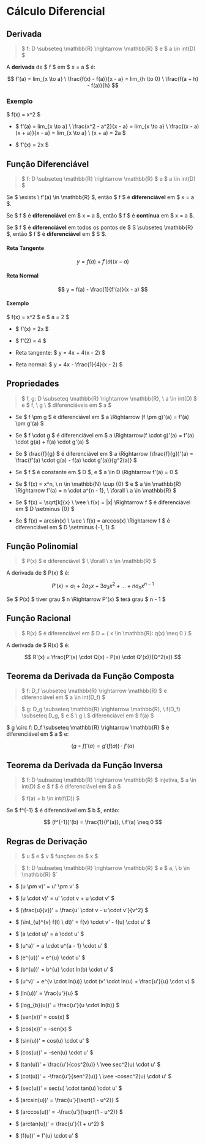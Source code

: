 # __Cálculo Diferencial__

## __Derivada__

> $ f: D \subseteq \mathbb{R} \rightarrow \mathbb{R} $ e $ a \in int(D) $

A __derivada__ de $ f $ em $ x = a $ é:

$$ f'(a) = lim_{x \to a} \ \frac{f(x) - f(a)}{x - a} = lim_{h \to 0} \ \frac{f(a + h) - f(a)}{h} $$

### __Exemplo__

$ f(x) = x^2 $

* $ f'(a) = lim_{x \to a} \ \frac{x^2 - a^2}{x - a} = lim_{x \to a} \ \frac{(x - a)(x + a)}{x - a} = lim_{x \to a} \ (x + a) = 2a $

* $ f'(x) = 2x $

## __Função Diferenciável__

> $ f: D \subseteq \mathbb{R} \rightarrow \mathbb{R} $ e $ a \in int(D) $

Se $ \exists \ f'(a) \in \mathbb{R} $, então $ f $ é __diferenciável__ em $ x = a $.

Se $ f $ é __diferenciável__ em $ x = a $, então $ f $ é __contínua__ em $ x = a $.

Se $ f $ é __diferenciável__ em todos os pontos de $ S \subseteq \mathbb{R} $, então $ f $ é __diferenciável__ em $ S $.

#### __Reta Tangente__

$$ y = f(a) + f'(a)(x - a) $$

#### __Reta Normal__

$$ y = f(a) - \frac{1}{f'(a)}(x - a) $$

#### __Exemplo__

$ f(x) = x^2 $ e $ a = 2 $

* $ f'(x) = 2x $

* $ f'(2) = 4 $

* Reta tangente: $ y = 4x + 4(x - 2) $

* Reta normal: $ y = 4x - \frac{1}{4}(x - 2) $

## __Propriedades__

> $ f, g: D \subseteq \mathbb{R} \rightarrow \mathbb{R}, \ a \in int(D) $ e $ f, \ g \ $ diferenciáveis em $ a $

* Se $ f \pm g $ é diferenciável em $ a \Rightarrow (f \pm g)'(a) = f'(a) \pm g'(a) $

* Se $ f \cdot g $ é diferenciável em $ a \Rightarrow(f \cdot g)'(a) = f'(a) \cdot g(a) + f(a) \cdot g'(a) $

* Se $ \frac{f}{g} $ é diferenciável em $ a \Rightarrow (\frac{f}{g})'(a) = \frac{f'(a) \cdot g(a) - f(a) \cdot g'(a)}{g^2(a)} $

* Se $ f $ é constante em $ D $, e $ a \in D \Rightarrow f'(a) = 0 $

* Se $ f(x) = x^n, \ n \in \mathbb{N} \cup \{0\} $ e $ a \in \mathbb{R} \Rightarrow f'(a) = n \cdot a^{n - 1}, \ \forall \ a \in \mathbb{R} $

* Se $ f(x) = \sqrt[k]{x} \ \vee \ f(x) = |x| \Rightarrow f $ é diferenciável em $ D \setminus \{0\} $

* Se $ f(x) = arcsin(x) \ \vee \ f(x) = arccos(x) \Rightarrow f $ é diferenciável em $ D \setminus \{-1, 1\} $

## __Função Polinomial__

> $ P(x) $ é diferenciável $ \ \forall \ x \in \mathbb{R} $

A derivada de $ P(x) $ é:

$$ P'(x) = a_1 + 2a_2x + 3a_3x^2 + \ldots + na_nx^{n - 1} $$

Se $ P(x) $ tiver grau $ n \Rightarrow P'(x) $ terá grau $ n - 1 $

## __Função Racional__

> $ R(x) $ é diferenciável em $ D = \{ x \in \mathbb{R}: q(x) \neq 0 \} $

A derivada de $ R(x) $ é:

$$ R'(x) = \frac{P'(x) \cdot Q(x) - P(x) \cdot Q'(x)}{Q^2(x)} $$

## __Teorema da Derivada da Função Composta__

> $ f: D_f \subseteq \mathbb{R} \rightarrow \mathbb{R} $ e diferenciável em $ a \in int(D_f) $

> $ g: D_g \subseteq \mathbb{R} \rightarrow \mathbb{R}, \ f(D_f) \subseteq D_g, $ e $ \ g \ $ diferenciável em $ f(a) $

$ g \circ f: D_f \subseteq \mathbb{R} \rightarrow \mathbb{R} $ é diferenciável em $ a $ e:

$$ (g \circ f)'(a) = g'(f(a)) \cdot f'(a) $$

## __Teorema da Derivada da Função Inversa__

> $ f: D \subseteq \mathbb{R} \rightarrow \mathbb{R} $ injetiva, $ a \in int(D) $ e $ f $ é diferenciável em $ a $

> $ f(a) = b \in int(f(D)) $

Se $ f^{-1} $ é diferenciável em $ b $, então:

$$ (f^{-1})'(b) = \frac{1}{f'(a)}, \ f'(a) \neq 0 $$

## __Regras de Derivação__

> $ u $ e $ v $ funções de $ x $

> $ f: D \subseteq \mathbb{R} \rightarrow \mathbb{R} $ e $ a, \ b \in \mathbb{R} $`

* $ (u \pm v)' = u' \pm v' $

* $ (u \cdot v)' = u' \cdot v + u \cdot v' $

* $ (\frac{u}{v})' = \frac{u' \cdot v - u \cdot v'}{v^2} $

* $ (\int_{u}^{v} f(t) \ dt)' = f(v) \cdot v' - f(u) \cdot u' $

* $ (a \cdot u)' = a \cdot u' $

* $ (u^a)' = a \cdot u^{a - 1} \cdot u' $

* $ (e^{u})' = e^{u} \cdot u' $

* $ (b^{u})' = b^{u} \cdot ln(b) \cdot u' $

* $ (u^v)' = e^{v \cdot ln(u)} \cdot (v' \cdot ln(u) + \frac{u'}{u} \cdot v) $

* $ (ln(u))' = \frac{u'}{u} $

* $ (log_{b}(u))' = \frac{u'}{u \cdot ln(b)} $

* $ (sen(x))' = cos(x) $

* $ (cos(x))' = -sen(x) $

* $ (sin(u))' = cos(u) \cdot u' $

* $ (cos(u))' = -sen(u) \cdot u' $

* $ (tan(u))' = \frac{u'}{cos^2(u)} \ \vee sec^2(u) \cdot u' $

* $ (cot(u))' = -\frac{u'}{sen^2(u)} \ \vee -cosec^2(u) \cdot u' $

* $ (sec(u))' = sec(u) \cdot tan(u) \cdot u' $

* $ (arcsin(u))' = \frac{u'}{\sqrt{1 - u^2}} $

* $ (arccos(u))' = -\frac{u'}{\sqrt{1 - u^2}} $

* $ (arctan(u))' = \frac{u'}{1 + u^2} $

* $ (f(u))' = f'(u) \cdot u' $